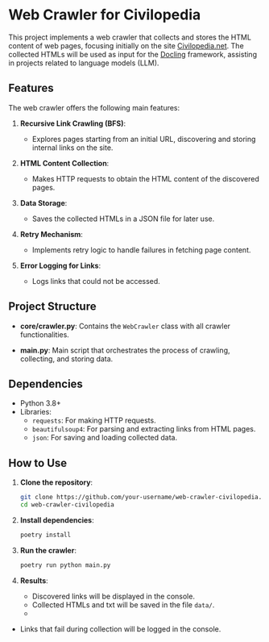 # Web Crawler for Civilopedia

This project implements a web crawler that collects and stores the HTML content
of web pages, focusing initially on the site [Civilopedia.net](https://www.civilopedia.net).
The collected HTMLs will be used as input for the [Docling](https://github.com/DS4SD/docling) framework, assisting in projects related to language models (LLM).

## Features

The web crawler offers the following main features:

1. **Recursive Link Crawling (BFS)**:
   - Explores pages starting from an initial URL, discovering and storing internal links on the site.

2. **HTML Content Collection**:
   - Makes HTTP requests to obtain the HTML content of the discovered pages.

3. **Data Storage**:
   - Saves the collected HTMLs in a JSON file for later use.

4. **Retry Mechanism**:
   - Implements retry logic to handle failures in fetching page content.

5. **Error Logging for Links**:
   - Logs links that could not be accessed.

## Project Structure

- **core/crawler.py**:
  Contains the `WebCrawler` class with all crawler functionalities.

- **main.py**:
  Main script that orchestrates the process of crawling, collecting, and storing data.

## Dependencies

- Python 3.8+
- Libraries:
  - `requests`: For making HTTP requests.
  - `beautifulsoup4`: For parsing and extracting links from HTML pages.
  - `json`: For saving and loading collected data.

## How to Use

1. **Clone the repository**:
   ```bash
   git clone https://github.com/your-username/web-crawler-civilopedia.git
   cd web-crawler-civilopedia
   ```

2. **Install dependencies**:
   ```bash
   poetry install
   ```

3. **Run the crawler**:
   ```bash
   poetry run python main.py
   ```

4. **Results**:
   - Discovered links will be displayed in the console.
   - Collected HTMLs and txt will be saved in the file `data/`.
   - 
- Links that fail during collection will be logged in the console.
